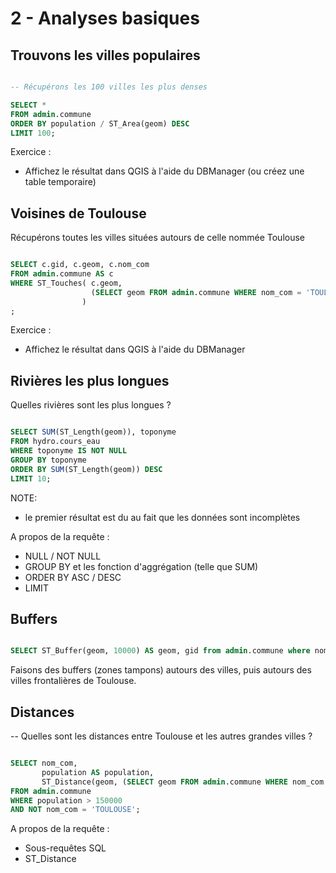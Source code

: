 2 - Analyses basiques
=====================

Trouvons les villes populaires
------------------------------

```SQL

-- Récupérons les 100 villes les plus denses

SELECT * 
FROM admin.commune 
ORDER BY population / ST_Area(geom) DESC
LIMIT 100;
```


Exercice : 

- Affichez le résultat dans QGIS à l'aide du DBManager (ou créez une table temporaire)

Voisines de Toulouse
--------------------

Récupérons toutes les villes situées autours de celle nommée Toulouse

```SQL

SELECT c.gid, c.geom, c.nom_com
FROM admin.commune AS c
WHERE ST_Touches( c.geom, 
                  (SELECT geom FROM admin.commune WHERE nom_com = 'TOULOUSE')
                )
;
```
Exercice : 

- Affichez le résultat dans QGIS à l'aide du DBManager

Rivières les plus longues
-------------------------

Quelles rivières sont les plus longues ?

 
```SQL

SELECT SUM(ST_Length(geom)), toponyme
FROM hydro.cours_eau
WHERE toponyme IS NOT NULL
GROUP BY toponyme
ORDER BY SUM(ST_Length(geom)) DESC
LIMIT 10;
```

NOTE: 

- le premier résultat est du au fait que les données sont incomplètes

A propos de la requête :

- NULL / NOT NULL
- GROUP BY et les fonction d'aggrégation (telle que SUM)
- ORDER BY ASC / DESC
- LIMIT

Buffers
-------

```SQL

SELECT ST_Buffer(geom, 10000) AS geom, gid from admin.commune where nom_com = 'TOULOUSE';

```

Faisons des buffers (zones tampons) autours des villes, puis autours des villes frontalières de Toulouse.


Distances
---------

-- Quelles sont les distances entre Toulouse et les autres grandes villes ?

```SQL

SELECT nom_com,
       population AS population,
       ST_Distance(geom, (SELECT geom FROM admin.commune WHERE nom_com = 'TOULOUSE')) / 1000 AS dist_km
FROM admin.commune
WHERE population > 150000
AND NOT nom_com = 'TOULOUSE';

```

A propos de la requête :

- Sous-requêtes SQL
- ST_Distance
